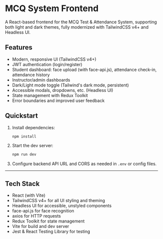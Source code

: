 # MCQ System Frontend

A React-based frontend for the MCQ Test & Attendance System, supporting both light and dark themes, fully modernized with TailwindCSS v4+ and Headless UI.

## Features

- Modern, responsive UI (TailwindCSS v4+)
- JWT authentication (login/register)
- Student dashboard: face upload (with face-api.js), attendance check-in, attendance history
- Instructor/admin dashboards
- Dark/Light mode toggle (Tailwind's dark mode, persistent)
- Accessible modals, dropdowns, etc. (Headless UI)
- State management with Redux Toolkit
- Error boundaries and improved user feedback

## Quickstart

1. Install dependencies:

   ```sh
   npm install
   ```

2. Start the dev server:

   ```sh
   npm run dev
   ```

3. Configure backend API URL and CORS as needed in `.env` or config files.

---

## Tech Stack

- React (with Vite)
- TailwindCSS v4+ for all UI styling and theming
- Headless UI for accessible, unstyled components
- face-api.js for face recognition
- axios for HTTP requests
- Redux Toolkit for state management
- Vite for build and dev server
- Jest & React Testing Library for testing
